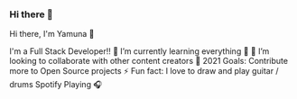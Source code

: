 ### Hi there 👋

Hi there, I'm Yamuna 👋

I'm a Full Stack Developer!!
🌱 I’m currently learning everything 🤣
👯 I’m looking to collaborate with other content creators
🥅 2021 Goals: Contribute more to Open Source projects
⚡ Fun fact: I love to draw and play guitar / drums
Spotify Playing 🎧



